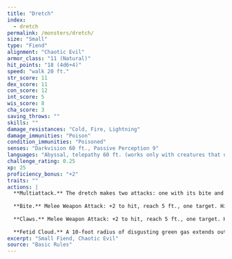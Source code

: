 ```yaml
---
title: "Dretch"
index:
  - dretch
permalink: /monsters/dretch/
size: "Small"
type: "Fiend"
alignment: "Chaotic Evil"
armor_class: "11 (Natural)"
hit_points: "18 (4d6+4)"
speed: "walk 20 ft."
str_score: 11
dex_score: 11
con_score: 12
int_score: 5
wis_score: 8
cha_score: 3
saving_throws: ""
skills: ""
damage_resistances: "Cold, Fire, Lightning"
damage_immunities: "Poison"
condition_immunities: "Poisoned"
senses: "Darkvision 60 ft., Passive Perception 9"
languages: "Abyssal, telepathy 60 ft. (works only with creatures that understand Abyssal)"
challenge_rating: 0.25
xp: 25
proficiency_bonus: "+2"
traits: ""
actions: |
  **Multiattack.** The dretch makes two attacks: one with its bite and one with its claws.
  
  **Bite.** Melee Weapon Attack: +2 to hit, reach 5 ft., one target. Hit: 3 (1d6) piercing damage.
  
  **Claws.** Melee Weapon Attack: +2 to hit, reach 5 ft., one target. Hit: 5 (2d4) slashing damage.
  
  **Fetid Cloud.** A 10-foot radius of disgusting green gas extends out from the dretch. The gas spreads around corners, and its area is lightly obscured. It lasts for 1 minute or until a strong wind disperses it. Any creature that starts its turn in that area must succeed on a DC 11 Constitution saving throw or be poisoned until the start of its next turn. While poisoned in this way, the target can take either an action or a bonus action on its turn, not both, and can't take reactions.
excerpt: "Small Fiend, Chaotic Evil"
source: "Basic Rules"
---
```

